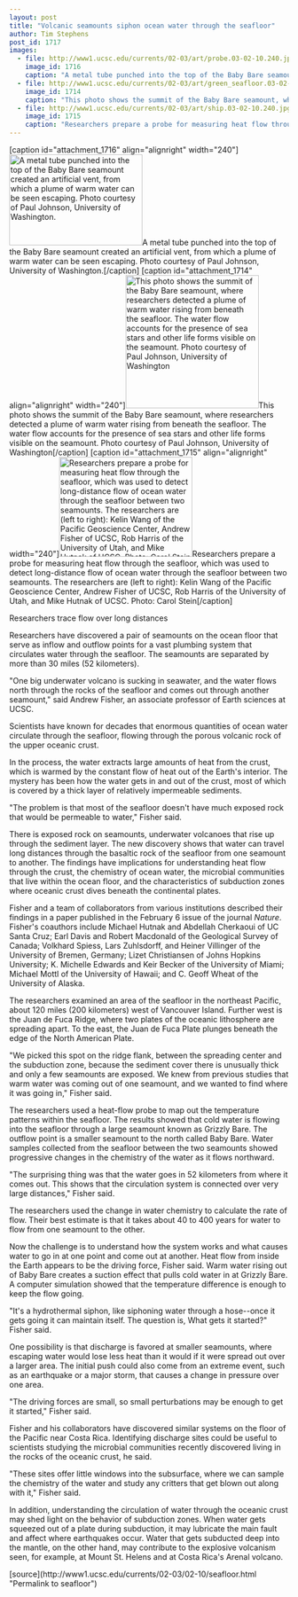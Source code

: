 ```yaml
---
layout: post
title: "Volcanic seamounts siphon ocean water through the seafloor"
author: Tim Stephens
post_id: 1717
images:
  - file: http://www1.ucsc.edu/currents/02-03/art/probe.03-02-10.240.jpg
    image_id: 1716
    caption: "A metal tube punched into the top of the Baby Bare seamount created an artificial vent, from which a plume of warm water can be seen escaping. Photo courtesy of Paul Johnson, University of Washington."
  - file: http://www1.ucsc.edu/currents/02-03/art/green_seafloor.03-02-10.240.jpg
    image_id: 1714
    caption: "This photo shows the summit of the Baby Bare seamount, where researchers detected a plume of warm water rising from beneath the seafloor. The water flow accounts for the presence of sea stars and other life forms visible on the seamount. Photo courtesy of Paul Johnson, University of Washington"
  - file: http://www1.ucsc.edu/currents/02-03/art/ship.03-02-10.240.jpg
    image_id: 1715
    caption: "Researchers prepare a probe for measuring heat flow through the seafloor, which was used to detect long-distance flow of ocean water through the seafloor between two seamounts. The researchers are (left to right): Kelin Wang of the Pacific Geoscience Center, Andrew Fisher of UCSC, Rob Harris of the University of Utah, and Mike Hutnak of UCSC. Photo: Carol Stein"
---
```


[caption id="attachment_1716" align="alignright" width="240"]<a href="http://localhost/mysite/wp-content/uploads/2003/02/probe.03-02-10.240.jpg"><img class="size-full wp-image-1716" src="http://localhost/mysite/wp-content/uploads/2003/02/probe.03-02-10.240.jpg" alt="A metal tube punched into the top of the Baby Bare seamount created an artificial vent, from which a plume of warm water can be seen escaping. Photo courtesy of Paul Johnson, University of Washington." width="240" height="164" /></a>A metal tube punched into the top of the Baby Bare seamount created an artificial vent, from which a plume of warm water can be seen escaping. Photo courtesy of Paul Johnson, University of Washington.[/caption]
[caption id="attachment_1714" align="alignright" width="240"]<a href="http://localhost/mysite/wp-content/uploads/2003/02/green_seafloor.03-02-10.240.jpg"><img class="size-full wp-image-1714" src="http://localhost/mysite/wp-content/uploads/2003/02/green_seafloor.03-02-10.240.jpg" alt="This photo shows the summit of the Baby Bare seamount, where researchers detected a plume of warm water rising from beneath the seafloor. The water flow accounts for the presence of sea stars and other life forms visible on the seamount. Photo courtesy of Paul Johnson, University of Washington" width="240" height="240" /></a>This photo shows the summit of the Baby Bare seamount, where researchers detected a plume of warm water rising from beneath the seafloor. The water flow accounts for the presence of sea stars and other life forms visible on the seamount. Photo courtesy of Paul Johnson, University of Washington[/caption]
[caption id="attachment_1715" align="alignright" width="240"]<a href="http://localhost/mysite/wp-content/uploads/2003/02/ship.03-02-10.240.jpg"><img class="size-full wp-image-1715" src="http://localhost/mysite/wp-content/uploads/2003/02/ship.03-02-10.240.jpg" alt="Researchers prepare a probe for measuring heat flow through the seafloor, which was used to detect long-distance flow of ocean water through the seafloor between two seamounts. The researchers are (left to right): Kelin Wang of the Pacific Geoscience Center, Andrew Fisher of UCSC, Rob Harris of the University of Utah, and Mike Hutnak of UCSC. Photo: Carol Stein" width="240" height="180" /></a>Researchers prepare a probe for measuring heat flow through the seafloor, which was used to detect long-distance flow of ocean water through the seafloor between two seamounts. The researchers are (left to right): Kelin Wang of the Pacific Geoscience Center, Andrew Fisher of UCSC, Rob Harris of the University of Utah, and Mike Hutnak of UCSC. Photo: Carol Stein[/caption]
<p class="sectionheadblack">
  Researchers trace flow over long distances
</p>
<p>
  Researchers have discovered a pair of seamounts on the ocean floor that serve as inflow and outflow points for a vast plumbing system that circulates water through the seafloor. The seamounts are separated by more than 30 miles (52 kilometers).
</p>
<p>
  "One big underwater volcano is sucking in seawater, and the water flows north through the rocks of the seafloor and comes out through another seamount," said Andrew Fisher, an associate professor of Earth sciences at UCSC.<br>
</p>
<p>
  Scientists have known for decades that enormous quantities of ocean water circulate through the seafloor, flowing through the porous volcanic rock of the upper oceanic crust.
</p>
<p>
  In the process, the water extracts large amounts of heat from the crust, which is warmed by the constant flow of heat out of the Earth's interior. The mystery has been how the water gets in and out of the crust, most of which is covered by a thick layer of relatively impermeable sediments.<br>
</p>
<p>
  "The problem is that most of the seafloor doesn't have much exposed rock that would be permeable to water," Fisher said.<br>
</p>
<p>
  There is exposed rock on seamounts, underwater volcanoes that rise up through the sediment layer. The new discovery shows that water can travel long distances through the basaltic rock of the seafloor from one seamount to another. The findings have implications for understanding heat flow through the crust, the chemistry of ocean water, the microbial communities that live within the ocean floor, and the characteristics of subduction zones where oceanic crust dives beneath the continental plates.
</p>
<p>
  Fisher and a team of collaborators from various institutions described their findings in a paper published in the February 6 issue of the journal <i>Nature</i>. Fisher's coauthors include Michael Hutnak and Abdellah Cherkaoui of UC Santa Cruz; Earl Davis and Robert Macdonald of the Geological Survey of Canada; Volkhard Spiess, Lars Zuhlsdorff, and Heiner Villinger of the University of Bremen, Germany; Lizet Christiansen of Johns Hopkins University; K. Michelle Edwards and Keir Becker of the University of Miami; Michael Mottl of the University of Hawaii; and C. Geoff Wheat of the University of Alaska.<br>
</p>
<p>
  The researchers examined an area of the seafloor in the northeast Pacific, about 120 miles (200 kilometers) west of Vancouver Island. Further west is the Juan de Fuca Ridge, where two plates of the oceanic lithosphere are spreading apart. To the east, the Juan de Fuca Plate plunges beneath the edge of the North American Plate.<br>
</p>
<p>
  "We picked this spot on the ridge flank, between the spreading center and the subduction zone, because the sediment cover there is unusually thick and only a few seamounts are exposed. We knew from previous studies that warm water was coming out of one seamount, and we wanted to find where it was going in," Fisher said.<br>
</p>
<p>
  The researchers used a heat-flow probe to map out the temperature patterns within the seafloor. The results showed that cold water is flowing into the seafloor through a large seamount known as Grizzly Bare. The outflow point is a smaller seamount to the north called Baby Bare. Water samples collected from the seafloor between the two seamounts showed progressive changes in the chemistry of the water as it flows northward.<br>
</p>
<p>
  "The surprising thing was that the water goes in 52 kilometers from where it comes out. This shows that the circulation system is connected over very large distances," Fisher said.<br>
</p>
<p>
  The researchers used the change in water chemistry to calculate the rate of flow. Their best estimate is that it takes about 40 to 400 years for water to flow from one seamount to the other.<br>
</p>
<p>
  Now the challenge is to understand how the system works and what causes water to go in at one point and come out at another. Heat flow from inside the Earth appears to be the driving force, Fisher said. Warm water rising out of Baby Bare creates a suction effect that pulls cold water in at Grizzly Bare. A computer simulation showed that the temperature difference is enough to keep the flow going.
</p>
<p>
  "It's a hydrothermal siphon, like siphoning water through a hose--once it gets going it can maintain itself. The question is, What gets it started?" Fisher said.<br>
</p>
<p>
  One possibility is that discharge is favored at smaller seamounts, where escaping water would lose less heat than it would if it were spread out over a larger area. The initial push could also come from an extreme event, such as an earthquake or a major storm, that causes a change in pressure over one area.<br>
</p>
<p>
  "The driving forces are small, so small perturbations may be enough to get it started," Fisher said.
</p>
<p>
  Fisher and his collaborators have discovered similar systems on the floor of the Pacific near Costa Rica. Identifying discharge sites could be useful to scientists studying the microbial communities recently discovered living in the rocks of the oceanic crust, he said.<br>
</p>
<p>
  "These sites offer little windows into the subsurface, where we can sample the chemistry of the water and study any critters that get blown out along with it," Fisher said.<br>
</p>
<p>
  In addition, understanding the circulation of water through the oceanic crust may shed light on the behavior of subduction zones. When water gets squeezed out of a plate during subduction, it may lubricate the main fault and affect where earthquakes occur. Water that gets subducted deep into the mantle, on the other hand, may contribute to the explosive volcanism seen, for example, at Mount St. Helens and at Costa Rica's Arenal volcano.
</p>
[source](http://www1.ucsc.edu/currents/02-03/02-10/seafloor.html "Permalink to seafloor")
